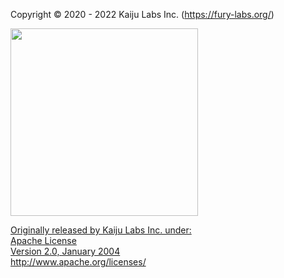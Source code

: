 Copyright © 2020 - 2022 Kaiju Labs Inc. (https://fury-labs.org/)

<a href="https://drive.google.com/uc?export=view&id=1-fPQRh_D_dnun2yTtSsPW5MypVBOVYJP"><img src="https://drive.google.com/uc?export=view&id=1-fPQRh_D_dnun2yTtSsPW5MypVBOVYJP" style="width: 300px; max-width: 100%; height: auto" />

Originally released by Kaiju Labs Inc. under: <br />
Apache License <br />
Version 2.0, January 2004 <br />
http://www.apache.org/licenses/ 
